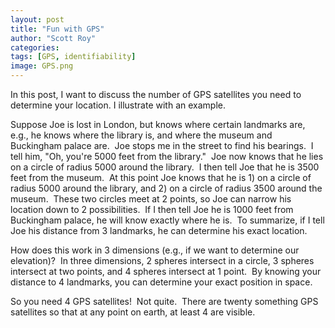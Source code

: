 ```yaml
---
layout: post
title: "Fun with GPS"
author: "Scott Roy"
categories:
tags: [GPS, identifiability]
image: GPS.png
---
```


In this post, I want to discuss the number of GPS satellites you need to determine your location.  I illustrate with an example.

Suppose Joe is lost in London, but knows where certain landmarks are, e.g., he knows where the library is, and where the museum and Buckingham palace are.  Joe stops me in the street to find his bearings.  I tell him, "Oh, you're 5000 feet from the library."  Joe now knows that he lies on a circle of radius 5000 around the library.  I then tell Joe that he is 3500 feet from the museum.  At this point Joe knows that he is 1) on a circle of radius 5000 around the library, and 2) on a circle of radius 3500 around the museum.  These two circles meet at 2 points, so Joe can narrow his location down to 2 possibilities.  If I then tell Joe he is 1000 feet from Buckingham palace, he will know exactly where he is.  To summarize, if I tell Joe his distance from 3 landmarks, he can determine his exact location.

How does this work in 3 dimensions (e.g., if we want to determine our elevation)?  In three dimensions, 2 spheres intersect in a circle, 3 spheres intersect at two points, and 4 spheres intersect at 1 point.  By knowing your distance to 4 landmarks, you can determine your exact position in space.

So you need 4 GPS satellites!  Not quite.  There are twenty something GPS satellites so that at any point on earth, at least 4 are visible.